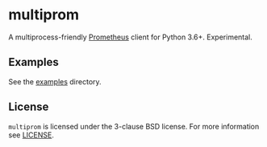 # multiprom

A multiprocess-friendly [Prometheus][prom] client for Python 3.6+.  Experimental.

## Examples

See the [examples][examples] directory.

## License

`multiprom` is licensed under the 3-clause BSD license.  For more
information see [LICENSE][license].

[prom]: https://prometheus.io
[license]: https://github.com/Bogdanp/multiprom/blob/master/LICENSE
[examples]: https://github.com/Bogdanp/multiprom/tree/master/examples
